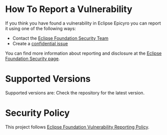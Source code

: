 <!--
    For any questions about implementing security best practices, contact the
    Eclipse Foundation Security Team at security@eclipse-foundation.org
-->

# How To Report a Vulnerability

If you think you have found a vulnerability in Eclipse Epicyro you can report it using one of the following ways:

* Contact the [Eclipse Foundation Security Team](mailto:security@eclipse-foundation.org)
* Create a [confidential issue](https://gitlab.eclipse.org/security/vulnerability-reports/-/issues/new?issuable_template=new_vulnerability)

You can find more information about reporting and disclosure at the [Eclipse Foundation Security page](https://www.eclipse.org/security/).

# Supported Versions

<!--
    Which releases of the project's software are actively maintaned and receive security updates?
-->
Supported versions are:
Check the repository for the latest version.

# Security Policy

This project follows [Eclipse Foundation Vulnerability Reporting Policy](https://www.eclipse.org/security/policy/).